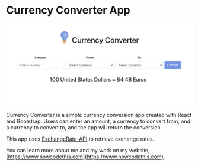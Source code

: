 # Currency Converter App

<a href="https://nowcodethis-currency-converter-app.netlify.app">![Currency Converter](screenshots/react-currency-converter-results.png "Currency Converter")</a>

Currency Converter is a simple currency conversion app created with React and Bootstrap. Users can enter an amount, a currency to convert from, and a currency to convert to, and the app will return the conversion.

This app uses [ExchangeRate-API](https://app.exchangerate-api.com/) to retrieve exchange rates.

You can learn more about me and my work on my website, [https://www.nowcodethis.com](https://www.nowcodethis.com).
